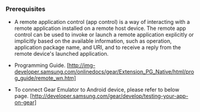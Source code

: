 ### Prerequisites

* A remote application control (app control) is a way of interacting with a remote application installed on a remote host device. The remote app control can be used to invoke or launch a remote application explicitly or implicitly based on the available information, such as operation, application package name, and URI, and to receive a reply from the remote device's launched application.

* Programming Guide.
  [http://img-developer.samsung.com/onlinedocs/gear/Extension_PG_Native/html/prog_guide/remote_wn.htm]

* To connect Gear Emulator to Android device, please refer to below page.
  [http://developer.samsung.com/gear/develop/testing-your-app-on-gear]


